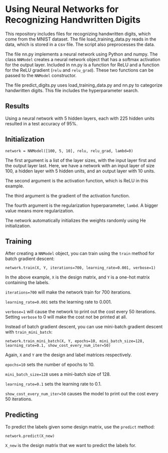 # Using Neural Networks for Recognizing Handwritten Digits

This repository includes files for recognizing handwritten digits, which come from the MNIST dataset.  The file load_training_data.py reads in the data, which is stored in a csv file.  The script also preprocesses the data.

The file nn.py implements a neural network using Python and numpy.  The class `NNModel` creates a neural network object that has a softmax activation for the output layer.  Included in nn.py is a function for ReLU and a function for the ReLU gradient (`relu` and `relu_grad`).  These two functions can be passed to the `NNModel` constructor.

The file predict_digits.py uses load_training_data.py and nn.py to categorize handwritten digits.  This file includes the hyperparameter search.

## Results

Using a neural network with 5 hidden layers, each with 225 hidden units resulted in a test accuracy of 95%.

## Initialization
```
network = NNModel([100, 5, 10], relu, relu_grad, lambd=0)
```
The first argument is a list of the layer sizes, with the input layer first and the output layer last.  Here, we have a network with an input layer of size 100, a hidden layer with 5 hidden units, and an output layer with 10 units.

The second argument is the activation function, which is ReLU in this example.

The third argument is the gradient of the activation function.

The fourth argument is the regularization hyperparameter, `lambd`.  A bigger value means more regularization.

The network automatically initializes the weights randomly using He initialization.

## Training
After creating a `NNModel` object, you can train using the `train` method for batch gradient descent:

```
network.train(X, Y, iterations=700, learning_rate=0.001, verbose=1)
```
In the above example, `X` is the design matrix, and `Y` is a one-hot matrix containing the labels.

`iterations=700` will make the network train for 700 iterations.

`learning_rate=0.001` sets the learning rate to 0.001.

`verbose=1` will cause the network to print out the cost every 50 iterations.  Setting `verbose` to 0 will make the cost not be printed at all.

Instead of batch gradient descent, you can use mini-batch gradient descent with `train_mini_batch`:

```
network.train_mini_batch(X, Y, epochs=10, mini_batch_size=128, learning_rate=0.1, show_cost_every_num_iter=50)
```

Again, `X` and `Y` are the design and label matrices respectively.

`epochs=10` sets the number of epochs to 10.

`mini_batch_size=128` uses a mini-batch size of 128.

`learning_rate=0.1` sets the learning rate to 0.1.

`show_cost_every_num_iter=50` causes the model to print out the cost every 50 iterations.

## Predicting
To predict the labels given some design matrix, use the `predict` method:

```
network.predict(X_new)
```

`X_new` is the design matrix that we want to predict the labels for.